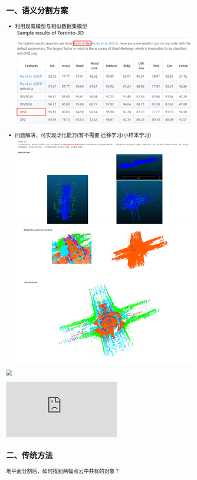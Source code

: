 ## 一、语义分割方案

- 利用现有模型与相似数据集模型 
![](https://github.com/Darren-pty/Research/blob/main/Learning%20of%20way/Semester/picture/86.png) 

- 问题解决，可实现泛化能力(暂不需要 迁移学习/小样本学习)
![](https://github.com/Darren-pty/Research/blob/main/Learning%20of%20way/Semester/picture/88.png) 


![](https://github.com/Darren-pty/Research/blob/main/Learning%20of%20way/Semester/picture/87.png) 


![网络实现 链接](https://3s.whu.edu.cn/info/1044/2029.htm)

## 二、传统方法

地平面分割后，如何找到两幅点云中共有的对象？



